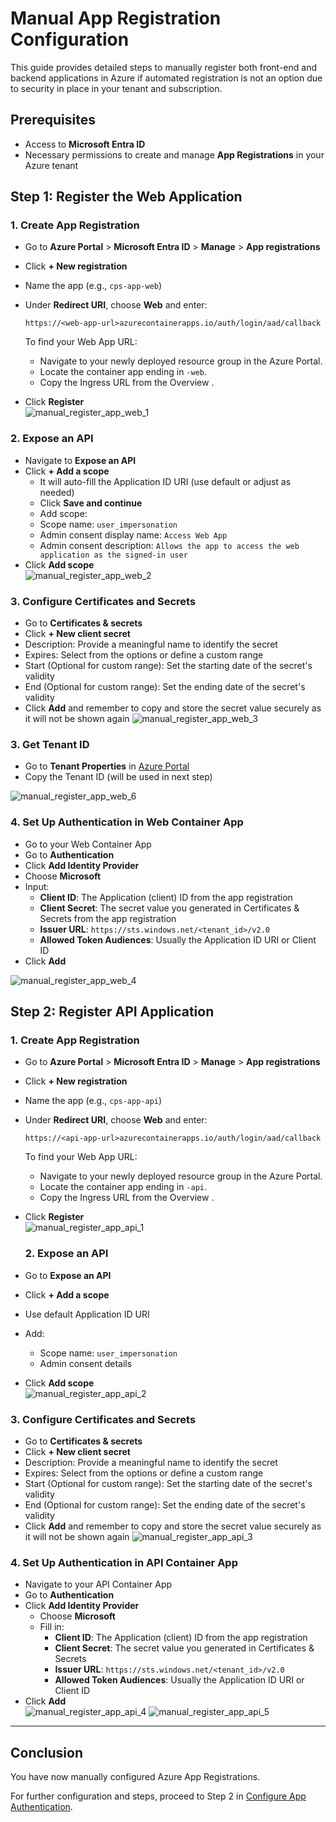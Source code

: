 # Manual App Registration Configuration
This guide provides detailed steps to manually register both front-end and backend applications in Azure if automated registration is not an option due to security in place in your tenant and subscription.

## Prerequisites

- Access to **Microsoft Entra ID**
- Necessary permissions to create and manage **App Registrations** in your Azure tenant

## Step 1: Register the Web Application
### 1. Create App Registration
- Go to **Azure Portal** > **Microsoft Entra ID** > **Manage** > **App registrations**
- Click **+ New registration**
- Name the app (e.g., `cps-app-web`)
- Under **Redirect URI**, choose **Web** and enter:

  ```
  https://<web-app-url>azurecontainerapps.io/auth/login/aad/callback
  ```

  To find your Web App URL:
  - Navigate to your newly deployed resource group in the Azure Portal.
  - Locate the container app ending in `-web`.
  - Copy the Ingress URL from the Overview .

- Click **Register**  
  ![manual_register_app_web_1](./images/manual_register_app_web_1.png)


### 2. Expose an API

- Navigate to **Expose an API**
- Click **+ Add a scope**
  - It will auto-fill the Application ID URI (use default or adjust as needed)
  - Click **Save and continue**
  - Add scope:
  - Scope name: `user_impersonation`
  - Admin consent display name: `Access Web App`
  - Admin consent description: `Allows the app to access the web application as the signed-in user`
- Click **Add scope**  
  ![manual_register_app_web_2](./images/manual_register_app_web_2.png)


### 3. Configure Certificates and Secrets

- Go to **Certificates & secrets**
- Click **+ New client secret**
- Description: Provide a meaningful name to identify the secret
- Expires: Select from the options or define a custom range
- Start (Optional for custom range): Set the starting date of the secret's validity
- End (Optional for custom range): Set the ending date of the secret's validity
- Click **Add** and remember to copy and store the secret value securely as it will not be shown again
![manual_register_app_web_3](./images/manual_register_app_web_3.png)

### 3. Get Tenant ID
- Go to **Tenant Properties** in [Azure Portal](https://portal.azure.com)
- Copy the Tenant ID (will be used in next step)

![manual_register_app_web_6](./images/manual_register_app_web_6.png)

### 4. Set Up Authentication in Web Container App

- Go to your Web Container App
- Go to **Authentication**
- Click **Add Identity Provider**
- Choose **Microsoft**
- Input:
  - **Client ID**: The Application (client) ID from the app registration
  - **Client Secret**: The secret value you generated in Certificates & Secrets from the app registration
  - **Issuer URL**: `https://sts.windows.net/<tenant_id>/v2.0`
  - **Allowed Token Audiences**: Usually the Application ID URI or Client ID
- Click **Add**  
  
![manual_register_app_web_4](./images/manual_register_app_web_4.png)


## Step 2: Register API Application

### 1. Create App Registration
- Go to **Azure Portal** > **Microsoft Entra ID** > **Manage** > **App registrations**
- Click **+ New registration**
- Name the app (e.g., `cps-app-api`)
- Under **Redirect URI**, choose **Web** and enter:

  ```
  https://<api-app-url>azurecontainerapps.io/auth/login/aad/callback
  ```

  To find your Web App URL:
  - Navigate to your newly deployed resource group in the Azure Portal.
  - Locate the container app ending in `-api`.
  - Copy the Ingress URL from the Overview .

- Click **Register**  
  ![manual_register_app_api_1](./images/manual_register_app_api_1.png)

  ### 2. Expose an API

- Go to **Expose an API**
- Click **+ Add a scope**
- Use default Application ID URI
- Add:
  - Scope name: `user_impersonation`
  - Admin consent details
- Click **Add scope**  
![manual_register_app_api_2](./images/manual_register_app_api_2.png)

### 3. Configure Certificates and Secrets

- Go to **Certificates & secrets**
- Click **+ New client secret**
- Description: Provide a meaningful name to identify the secret
- Expires: Select from the options or define a custom range
- Start (Optional for custom range): Set the starting date of the secret's validity
- End (Optional for custom range): Set the ending date of the secret's validity
- Click **Add** and remember to copy and store the secret value securely as it will not be shown again
![manual_register_app_api_3](./images/manual_register_app_api_3.png)

### 4. Set Up Authentication in API Container App

- Navigate to your API Container App
- Go to **Authentication**
- Click **Add Identity Provider**
  - Choose **Microsoft**
  - Fill in:
    - **Client ID**: The Application (client) ID from the app registration
    - **Client Secret**: The secret value you generated in Certificates & Secrets
    - **Issuer URL**: `https://sts.windows.net/<tenant_id>/v2.0`
    - **Allowed Token Audiences**: Usually the Application ID URI or Client ID
- Click **Add**  
![manual_register_app_api_4](./images/manual_register_app_api_4.png)
![manual_register_app_api_5](./images/manual_register_app_api_5.png)

---

## Conclusion

You have now manually configured Azure App Registrations.

For further configuration and steps, proceed to Step 2 in [Configure App Authentication](./ConfigureAppAuthentication.md#step-2-configure-application-registration---web-application).